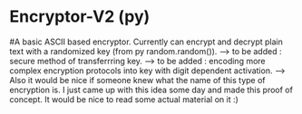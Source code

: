 # Encryptor-V2 (py)
#A basic ASCII based encryptor. Currently can encrypt and decrypt plain text with a randomized key (from py random.random()).
--> to be added : secure method of transferrring key. 
--> to be added : encoding more complex encryption protocols into key with digit dependent activation.
--> Also it would be nice if someone knew what the name of this type of encryption is. I just came up with this idea some day and made this proof of concept. It would be nice to read some actual material on it :)
